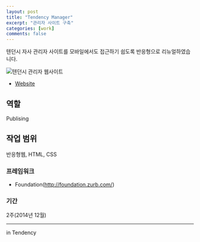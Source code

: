 ```yaml
---
layout: post
title: "Tendency Manager"
excerpt: "관리자 사이트 구축"
categories: [work]
comments: false
---
```


텐던시 자사 관리자 사이트를 모바일에서도 접근하기 쉽도록 반응형으로 리뉴얼하였습니다.

![텐던시 관리자 웹사이트]({{site.url}}/{{site.baseurl}}img/post-assets/work-tendency-manager.png)

- [Website](http://home.tendency.kr/new/admin/)

## 역할
Publising

## 작업 범위
반응형웹, HTML, CSS

### 프레임워크
- Foundation(http://foundation.zurb.com/)

### 기간
2주(2014년 12월)

---
in Tendency